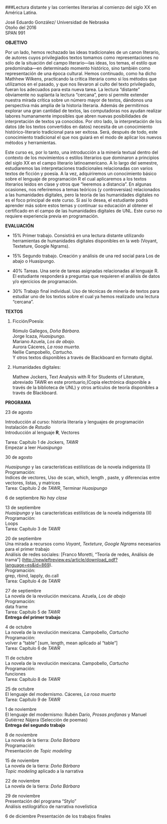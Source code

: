###Lectura distante y las corrientes literarias al comienzo del siglo XX en América Latina.

   José Eduardo González/ Universidad de Nebraska  
   Otoño del 2016  
   SPAN 991  

**OBJETIVO**

Por un lado, hemos rechazado las ideas tradicionales de un canon literario, de autores cuyos privilegiados textos tomamos
como representaciones no sólo de la situación del campo literario—las ideas, los temas, el estilo que predominaba—en
determinado momento histórico, sino también como representación de una época cultural. Hemos continuado, como ha dicho
Mathhew Wilkens, practicando la crítica literaria como si los métodos que utilizamos en el pasado, y que nos llevaron al
culto del texto privilegiado, fueran los adecuados para esta nueva tarea. La lectura “distante” obviamente no suplanta la
lectura “cercana”, pero sí permite extender nuestra mirada crítica sobre un número mayor de textos, dándonos una
perspectiva más amplia de la historia literaria. Además de permitirnos explorar una gran cantidad de textos, las
computadoras nos ayudan realizar labores humanamente imposibles que abren nuevas posibilidades de interpretación de textos
ya conocidos. Por otro lado, la interpretación de los datos (de los textos convertidos en datos) necesita de un
conocimiento histórico-literario tradicional para ser exitosa. Será, después de todo, este conocimiento tradicional el que
nos guiará en el modo de aplicar los nuevos métodos y herramientas. 

Este curso es, por lo tanto, una introducción a la minería textual dentro del contexto de los movimientos o estilos
literarios que dominaron a principios del siglo XX en el campo literario latinoamericano. A lo largo del semestre,
estudiaremos las interpretaciones tradicionales relacionadas con varios textos de ficción y poesía. A la vez, adquiriremos
un conocimiento básico sobre el lenguaje de programación R el cual aplicaremos a los textos literarios leidos en clase y
otros que “leeremos a distancia”. En algunas ocasiones, nos referiremos a temas teóricos (y controversias) relacionados a
las humanidades digitales, pero la teoría de las humanidades digitales no es el foco principal de este curso. Si así lo
desea, el estudiante podrá aprender más sobre estos temas y continuar su educación al obtener el certificado en el campo
de las humanidades digitales de UNL.
	Este curso no requiere experiencia previa en programación. 

**EVALUACIÓN**

+ 15% 	Primer trabajo. Consistirá en una lectura distante utilizando herramientas de humanidades digitales disponibles en la web (Voyant, Texteture, Google Ngrams). 

+ 15%	Segundo trabajo. Creación y análisis de una red social para Los de abajo o Huasipungo.

+ 40%	Tareas. Una serie de tareas asignadas relacionadas al lenguaje R. El estudiante responderá a preguntas que
	requieren el análisis de datos y/o ejercicios de programación. 
	
+ 30%	Trabajo final individual. Uso de técnicas de minería de textos para estudiar uno de los textos sobre el cual ya 
	hemos realizado una lectura “cercana”. 



**TEXTOS**

1. Ficción/Poesía:

   Rómulo Gallegos, *Doña Bárbara.*  
   Jorge Icaza, *Huasipungo.*  
   Mariano Azuela, *Los de abajo.*  
   Aurora Cáceres, *La rosa muerta.*  
   Nellie Campobello, *Cartucho.*  
   Y otros textos disponibles a través de Blackboard en formato digital.  

2. Humanidades digitales:

   Mathew Jockers, Text Analysis with R for Students of Literature, abreviado TAWR en este prontuario,(Copia electrónica
disponible a través de la biblioteca de UNL) y otros artículos de teoría disponibles a través de Blackboard.

**PROGRAMA**

 23 de agosto 	

   Introducción al curso: historia literaria y lenguajes de programación  
   Instalación de *Rstudio*  
   Introducción al lenguaje **R**, Vectores  

   Tarea: Capítulo 1 de Jockers, *TAWR*  
    Empezar a leer *Huasipungo*  

30 de agosto  

    
   *Huasipungo* y las características estilísticas de la novela indigenista (I)  
   Programación:  
     Indices de vectores, Uso de scan, which, length , paste, y diferencias entre vectores, listas, y matrices  
   Tarea: Capítulo 2 de *TAWR*, Terminar *Huasipungo*  

6 de septiembre	*No hay clase*  

13 de septiembre  
   *Huasipungo* y las características estilísticas de la novela indigenista (II)  
   Programación:  
     Loops  
   Tarea: Capítulo 3 de *TAWR*  
	
20 de septiembre  
   Una mirada a recursos como *Voyant*, *Texteture*, *Google Ngrams* necesarios para el primer trabajo  
   Análisis de redes sociales: [Franco Moretti, “Teoría de redes, Análisis de trama”]   (http://newleftreview.es/article/download_pdf?language=es&id=869).  
   Programación:  
     grep, rbind, lapply, do.call  
   Tarea: Capítulo 4 de *TAWR*  

27 de septiembre  
   La novela de la revolución mexicana. Azuela, *Los de abajo*  
   Programación:  
    data frame  
   Tarea: Capítulo 5 de *TAWR*  
   **Entrega del primer trabajo**  

4 de octubre  
   La novela de la revolución mexicana. Campobello, *Cartucho*  
   Programación:  
     volver a “table” [sum, length, mean aplicado al “table”]  
   Tarea: Capítulo 6 de *TAWR*  

11 de octubre  
   La novela de la revolución mexicana. Campobello, *Cartucho*  
   Programación:  
    funciones  
   Tarea: Capítulo 8 de *TAWR*  

25 de octubre  
   El lenguaje del modernismo. Cáceres, *La rosa muerta*  
   Tarea: Capítulo 9 de *TAWR*  

1 de noviembre  
   El lenguaje del modernismo: Rubén Darío, *Prosas profanas* y Manuel Gutiérrez Nájera (Selección de poemas)  
   **Entrega del segundo trabajo**  

8 de noviembre  
   La novela de la tierra: *Doña Bárbara*  
   Programación:  
    Presentación de *Topic modeling*  

15 de noviembre  
   La novela de la tierra: *Doña Bárbara*  
   *Topic modeling* aplicado a la narrativa  

22 de noviembre  
   La novela de la tierra: *Doña Bárbara*  
	
29 de noviembre  
   Presentación del programa “Stylo”  
   Análisis estilográfico de narrativa novelística  

6 de diciembre
   Presentación de los trabajos finales  
   
   

